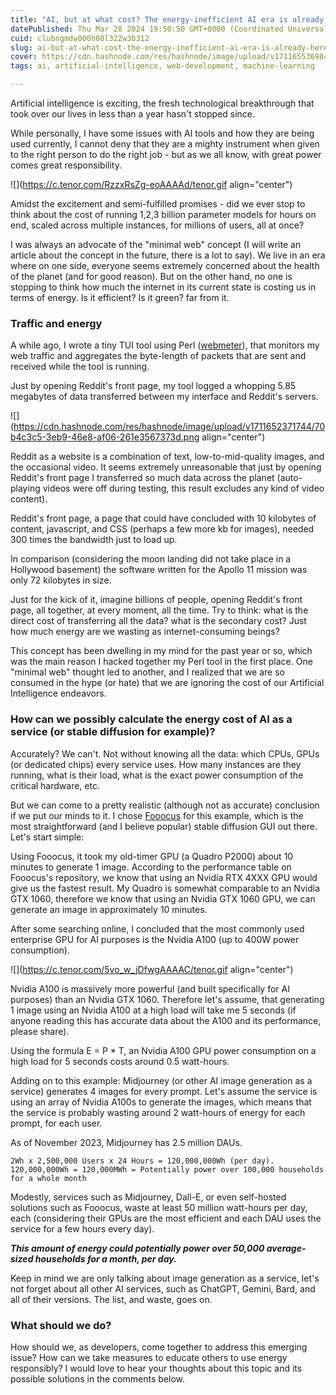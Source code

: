 ```yaml
---
title: "AI, but at what cost? The energy-inefficient AI era is already here"
datePublished: Thu Mar 28 2024 19:50:50 GMT+0000 (Coordinated Universal Time)
cuid: clubngmdw000h08l322w3b312
slug: ai-but-at-what-cost-the-energy-inefficient-ai-era-is-already-here
cover: https://cdn.hashnode.com/res/hashnode/image/upload/v1711655369848/d6c6b41b-c5f3-4244-a57a-07d4a7e0c28b.png
tags: ai, artificial-intelligence, web-development, machine-learning

---
```


Artificial intelligence is exciting, the fresh technological breakthrough that took over our lives in less than a year hasn't stopped since.

While personally, I have some issues with AI tools and how they are being used currently, I cannot deny that they are a mighty instrument when given to the right person to do the right job - but as we all know, with great power comes great responsibility.

![](https://c.tenor.com/RzzxRsZg-eoAAAAd/tenor.gif align="center")

Amidst the excitement and semi-fulfilled promises - did we ever stop to think about the cost of running 1,2,3 billion parameter models for hours on end, scaled across multiple instances, for millions of users, all at once?

I was always an advocate of the "minimal web" concept (I will write an article about the concept in the future, there is a lot to say). We live in an era where on one side, everyone seems extremely concerned about the health of the planet (and for good reason). But on the other hand, no one is stopping to think how much the internet in its current state is costing us in terms of energy. Is it efficient? Is it green? far from it.

### Traffic and energy

A while ago, I wrote a tiny TUI tool using Perl ([webmeter](https://github.com/lnahrf/webmeter)), that monitors my web traffic and aggregates the byte-length of packets that are sent and received while the tool is running.

Just by opening Reddit's front page, my tool logged a whopping 5.85 megabytes of data transferred between my interface and Reddit's servers.

![](https://cdn.hashnode.com/res/hashnode/image/upload/v1711652371744/70b4c3c5-3eb9-46e8-af06-261e3567373d.png align="center")

Reddit as a website is a combination of text, low-to-mid-quality images, and the occasional video. It seems extremely unreasonable that just by opening Reddit's front page I transferred so much data across the planet (auto-playing videos were off during testing, this result excludes any kind of video content).

Reddit's front page, a page that could have concluded with 10 kilobytes of content, javascript, and CSS (perhaps a few more kb for images), needed 300 times the bandwidth just to load up.

In comparison (considering the moon landing did not take place in a Hollywood basement) the software written for the Apollo 11 mission was only 72 kilobytes in size.

Just for the kick of it, imagine billions of people, opening Reddit's front page, all together, at every moment, all the time. Try to think: what is the direct cost of transferring all the data? what is the secondary cost? Just how much energy are we wasting as internet-consuming beings?

This concept has been dwelling in my mind for the past year or so, which was the main reason I hacked together my Perl tool in the first place. One "minimal web" thought led to another, and I realized that we are so consumed in the hype (or hate) that we are ignoring the cost of our Artificial Intelligence endeavors.

### How can we possibly calculate the energy cost of AI as a service (or stable diffusion for example)?

Accurately? We can't. Not without knowing all the data: which CPUs, GPUs (or dedicated chips) every service uses. How many instances are they running, what is their load, what is the exact power consumption of the critical hardware, etc.

But we can come to a pretty realistic (although not as accurate) conclusion if we put our minds to it. I chose [Fooocus](https://github.com/lllyasviel/Fooocus) for this example, which is the most straightforward (and I believe popular) stable diffusion GUI out there. Let's start simple:

Using Fooocus, it took my old-timer GPU (a Quadro P2000) about 10 minutes to generate 1 image. According to the performance table on Fooocus's repository, we know that using an Nvidia RTX 4XXX GPU would give us the fastest result. My Quadro is somewhat comparable to an Nvidia GTX 1060, therefore we know that using an Nvidia GTX 1060 GPU, we can generate an image in approximately 10 minutes.

After some searching online, I concluded that the most commonly used enterprise GPU for AI purposes is the Nvidia A100 (up to 400W power consumption).

![](https://c.tenor.com/5vo_w_jDfwgAAAAC/tenor.gif align="center")

Nvidia A100 is massively more powerful (and built specifically for AI purposes) than an Nvidia GTX 1060. Therefore let's assume, that generating 1 image using an Nvidia A100 at a high load will take me 5 seconds (if anyone reading this has accurate data about the A100 and its performance, please share).

Using the formula E = P \* T, an Nvidia A100 GPU power consumption on a high load for 5 seconds costs around 0.5 watt-hours.

Adding on to this example: Midjourney (or other AI image generation as a service) generates 4 images for every prompt. Let's assume the service is using an array of Nvidia A100s to generate the images, which means that the service is probably wasting around 2 watt-hours of energy for each prompt, for each user.

As of November 2023, Midjourney has 2.5 million DAUs.

```plaintext
2Wh x 2,500,000 Users x 24 Hours = 120,000,000Wh (per day).
120,000,000Wh = 120,000MWh = Potentially power over 100,000 households for a whole month
```

Modestly, services such as Midjourney, Dall-E, or even self-hosted solutions such as Fooocus, waste at least 50 million watt-hours per day, each (considering their GPUs are the most efficient and each DAU uses the service for a few hours every day).

***This amount of energy could potentially power over 50,000 average-sized households for a month, per day.***

Keep in mind we are only talking about image generation as a service, let's not forget about all other AI services, such as ChatGPT, Gemini, Bard, and all of their versions. The list, and waste, goes on.

### What should we do?

How should we, as developers, come together to address this emerging issue? How can we take measures to educate others to use energy responsibly? I would love to hear your thoughts about this topic and its possible solutions in the comments below.